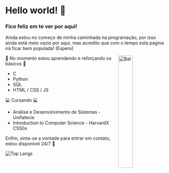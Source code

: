 # Hello world! 👋
### Fico feliz em te ver por aqui! 

Ainda estou no começo de minha caminhada na programação, por isso ainda está meio vazio por aqui, mas acredito que com o tempo esta pagina irá ficar bem populada! (Espero)

<img align='right' src="https://i.pinimg.com/originals/45/40/cf/4540cfd8909197c2559dd30a7234f63e.gif" alt="Bat" style="width:30%">

🌱 No momento estou aprendendo e reforçando os básicos 🌱
- C
- Python
- SQL
- HTML / CSS / JS

 💻 Cursando 💻 

- Análise e Desenvolvimento de Sistemas - Unifatecie 
- Introduction to Computer Science - HarvardX CS50x

Enfim, sinta-se a vontade para entrar em contato, estou disponível 24/7 🧐  

![Top Langs](https://github-readme-stats.vercel.app/api/top-langs/?username=oFlik&hide_progress=true&theme=transparent&hide=Batchfile)

